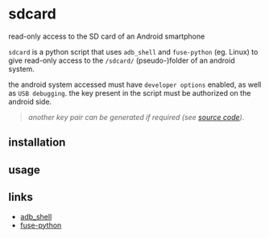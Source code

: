 # sdcard
read-only access to the SD card of an Android smartphone

`sdcard` is a python script that uses `adb_shell` and `fuse-python` (eg. Linux) to give read-only access to the `/sdcard/` (pseudo-)folder of an android system.

the android system accessed must have `developer options` enabled, as
well as `USB debugging`. the key present in the script must be authorized on the android side.

> _another key pair can be generated if required (see [source code](https://github.com/patatetom/sdcard/blob/main/sdcard#L12))_.


## installation


## usage


## links
- [adb_shell](https://github.com/JeffLIrion/adb_shell)
- [fuse-python](https://github.com/libfuse/python-fuse)
